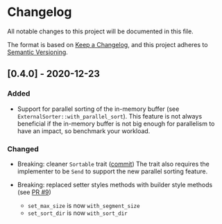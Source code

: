 # Changelog
All notable changes to this project will be documented in this file.

The format is based on [Keep a Changelog](https://keepachangelog.com/en/1.0.0/),
and this project adheres to [Semantic Versioning](https://semver.org/spec/v2.0.0.html).

## [0.4.0] - 2020-12-23
### Added
- Support for parallel sorting of the in-memory buffer (see `ExternalSorter::with_parallel_sort`).
  This feature is not always beneficial if the in-memory buffer is not big enough for parallelism to
  have an impact, so benchmark your workload.

### Changed
- Breaking: cleaner `Sortable` trait ([commit](https://github.com/appaquet/extsort-rs/commit/6ab89a2c1a981c5715235c293d9a1122f22bd2dc))
  The trait also requires the implementer to be `Send` to support the new parallel sorting feature.

- Breaking: replaced setter styles methods with builder style methods (see [PR #9](https://github.com/appaquet/extsort-rs/pull/9))
  - `set_max_size` is now `with_segment_size`
  - `set_sort_dir` is now `with_sort_dir`